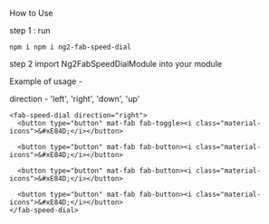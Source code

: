 How to Use

step 1 : run
```
npm i npm i ng2-fab-speed-dial
```
step 2
import Ng2FabSpeedDialModule into your module


Example of usage - 

direction - 'left', 'right', 'down', 'up'
```
<fab-speed-dial direction="right">
  <button type="button" mat-fab fab-toggle><i class="material-icons">&#xE84D;</i></button>
  
  <button type="button" mat-fab fab-button><i class="material-icons">&#xE84D;</i></button>
  
  <button type="button" mat-fab fab-button><i class="material-icons">&#xE84D;</i></button>
  
  <button type="button" mat-fab fab-button><i class="material-icons">&#xE84D;</i></button>
</fab-speed-dial>
```
